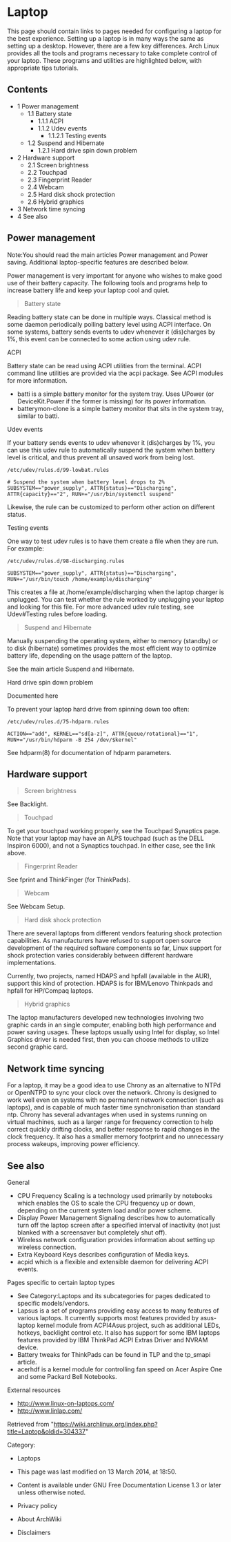 Laptop
======

This page should contain links to pages needed for configuring a laptop
for the best experience. Setting up a laptop is in many ways the same as
setting up a desktop. However, there are a few key differences. Arch
Linux provides all the tools and programs necessary to take complete
control of your laptop. These programs and utilities are highlighted
below, with appropriate tips tutorials.

Contents
--------

-   1 Power management
    -   1.1 Battery state
        -   1.1.1 ACPI
        -   1.1.2 Udev events
            -   1.1.2.1 Testing events
    -   1.2 Suspend and Hibernate
        -   1.2.1 Hard drive spin down problem
-   2 Hardware support
    -   2.1 Screen brightness
    -   2.2 Touchpad
    -   2.3 Fingerprint Reader
    -   2.4 Webcam
    -   2.5 Hard disk shock protection
    -   2.6 Hybrid graphics
-   3 Network time syncing
-   4 See also

Power management
----------------

Note:You should read the main articles Power management and Power
saving. Additional laptop-specific features are described below.

Power management is very important for anyone who wishes to make good
use of their battery capacity. The following tools and programs help to
increase battery life and keep your laptop cool and quiet.

> Battery state

Reading battery state can be done in multiple ways. Classical method is
some daemon periodically polling battery level using ACPI interface. On
some systems, battery sends events to udev whenever it (dis)charges by
1%, this event can be connected to some action using udev rule.

ACPI

Battery state can be read using ACPI utilities from the terminal. ACPI
command line utilities are provided via the acpi package. See ACPI
modules for more information.

-   batti is a simple battery monitor for the system tray. Uses UPower
    (or DeviceKit.Power if the former is missing) for its power
    information.
-   batterymon-clone is a simple battery monitor that sits in the system
    tray, similar to batti.

Udev events

If your battery sends events to udev whenever it (dis)charges by 1%, you
can use this udev rule to automatically suspend the system when battery
level is critical, and thus prevent all unsaved work from being lost.

    /etc/udev/rules.d/99-lowbat.rules

    # Suspend the system when battery level drops to 2%
    SUBSYSTEM=="power_supply", ATTR{status}=="Discharging", ATTR{capacity}=="2", RUN+="/usr/bin/systemctl suspend"

Likewise, the rule can be customized to perform other action on
different status.

Testing events

One way to test udev rules is to have them create a file when they are
run. For example:

    /etc/udev/rules.d/98-discharging.rules

    SUBSYSTEM=="power_supply", ATTR{status}=="Discharging", RUN+="/usr/bin/touch /home/example/discharging"

This creates a file at /home/example/discharging when the laptop charger
is unplugged. You can test whether the rule worked by unplugging your
laptop and looking for this file. For more advanced udev rule testing,
see Udev#Testing rules before loading.

> Suspend and Hibernate

Manually suspending the operating system, either to memory (standby) or
to disk (hibernate) sometimes provides the most efficient way to
optimize battery life, depending on the usage pattern of the laptop.

See the main article Suspend and Hibernate.

Hard drive spin down problem

Documented here

To prevent your laptop hard drive from spinning down too often:

    /etc/udev/rules.d/75-hdparm.rules

    ACTION=="add", KERNEL=="sd[a-z]", ATTR{queue/rotational}=="1", RUN+="/usr/bin/hdparm -B 254 /dev/$kernel"

See hdparm(8) for documentation of hdparm parameters.

Hardware support
----------------

> Screen brightness

See Backlight.

> Touchpad

To get your touchpad working properly, see the Touchpad Synaptics page.
Note that your laptop may have an ALPS touchpad (such as the DELL
Inspiron 6000), and not a Synaptics touchpad. In either case, see the
link above.

> Fingerprint Reader

See fprint and ThinkFinger (for ThinkPads).

> Webcam

See Webcam Setup.

> Hard disk shock protection

There are several laptops from different vendors featuring shock
protection capabilities. As manufacturers have refused to support open
source development of the required software components so far, Linux
support for shock protection varies considerably between different
hardware implementations.

Currently, two projects, named HDAPS and hpfall (available in the AUR),
support this kind of protection. HDAPS is for IBM/Lenovo Thinkpads and
hpfall for HP/Compaq laptops.

> Hybrid graphics

The laptop manufacturers developed new technologies involving two
graphic cards in an single computer, enabling both high performance and
power saving usages. These laptops usually using Intel for display, so
Intel Graphics driver is needed first, then you can choose methods to
utilize second graphic card.

Network time syncing
--------------------

For a laptop, it may be a good idea to use Chrony as an alternative to
NTPd or OpenNTPD to sync your clock over the network. Chrony is designed
to work well even on systems with no permanent network connection (such
as laptops), and is capable of much faster time synchronisation than
standard ntp. Chrony has several advantages when used in systems running
on virtual machines, such as a larger range for frequency correction to
help correct quickly drifting clocks, and better response to rapid
changes in the clock frequency. It also has a smaller memory footprint
and no unnecessary process wakeups, improving power efficiency.

See also
--------

General

-   CPU Frequency Scaling is a technology used primarily by notebooks
    which enables the OS to scale the CPU frequency up or down,
    depending on the current system load and/or power scheme.
-   Display Power Management Signaling describes how to automatically
    turn off the laptop screen after a specified interval of inactivity
    (not just blanked with a screensaver but completely shut off).
-   Wireless network configuration provides information about setting up
    wireless connection.
-   Extra Keyboard Keys describes configuration of Media keys.
-   acpid which is a flexible and extensible daemon for delivering ACPI
    events.

Pages specific to certain laptop types

-   See Category:Laptops and its subcategories for pages dedicated to
    specific models/vendors.
-   Lapsus is a set of programs providing easy access to many features
    of various laptops. It currently supports most features provided by
    asus-laptop kernel module from ACPI4Asus project, such as additional
    LEDs, hotkeys, backlight control etc. It also has support for some
    IBM laptops features provided by IBM ThinkPad ACPI Extras Driver and
    NVRAM device.
-   Battery tweaks for ThinkPads can be found in TLP and the tp_smapi
    article.
-   acerhdf is a kernel module for controlling fan speed on Acer Aspire
    One and some Packard Bell Notebooks.

External resources

-   http://www.linux-on-laptops.com/
-   http://www.linlap.com/

Retrieved from
"https://wiki.archlinux.org/index.php?title=Laptop&oldid=304337"

Category:

-   Laptops

-   This page was last modified on 13 March 2014, at 18:50.
-   Content is available under GNU Free Documentation License 1.3 or
    later unless otherwise noted.
-   Privacy policy
-   About ArchWiki
-   Disclaimers
